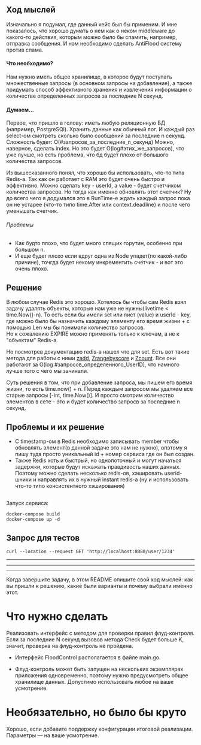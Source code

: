 
## Ход мыслей

Изначально я подумал, где данный кейс был бы применим. И мне показалось, что хорошо думать о нем как о неком middleware 
до какого-то действия, которым можно было бы спамить, например, отправка сообщения. И нам необходимо сделать AntiFlood систему против спама.

#### Что необходимо?
Нам нужно иметь общее хранилище, в которое будут поступать множественные запросы (в основном запросы на добавление),
а также придумать способ эффективного хранения и извлечения информации о количестве определенных запросов за последние N секунд.

#### Думаем...
Первое, что пришло в голову: иметь любую реляционную БД (например, PostgreSQl). Хранить данные как обычный лог. И каждый 
раз select-ом смотреть сколько было сообщений за последние n секунд. Сложность будет: O(#запросов_за_последние_n_секунд)
Можно, наверное, сделать index. Но это будет O(log#этих_же_запросов), что уже лучше, но есть проблема, что бд будет плохо
от большого количества запросов.

Из вышесказанного понял, что хорошо бы использовать, что-то типа Redis-а. Так как он работает с RAM это будет очень быстро и эффективно.
Можно сделать key - userId, а value - будет счетчиком количества запросов. Но тогда как именно обновлять этот счетчик?
Ну до всего чего я додумался это в RunTime-е ждать каждый запрос пока он не устарее (что-то типо time.After или context.deadline) и после чего уменьшать счетчик.
###### Проблемы
 - Как будто плохо, что будет много спящих горутин, особенно при большом n.
 - И еще будет плохо если вдруг одна из Node упадет(по какой-либо причине), точгда будет некому инкрементить счетчик - и вот это очень плохо.

## Решение
В любом случае Redis это хорошо. Хотелось бы чтобы сам Redis взял задачу удалять объекты, которые нам уже не нужны(livetime < time.Now()-n).
То есть если бы имели set или лист (value) и userId - key, где можно было бы назначить каждому элементу его время жизни + с помощью Len мы бы понимали количество запросов.  
Но к сожалению EXPIRE можно применять только к ключам, а не к "объектам" Redis-а.

Но посмотрев документацию redis-а нашел что для set. Есть вот такие метода для работы с ними [zadd](https://redis.io/commands/zadd/),
[Zrangebyscore](https://redis.io/commands/zrangebyscore/) и [Zcount](https://redis.io/commands/zcount/).
Все они работают за O(log #запросов_определенного_UserID), что намного лучше того с чего мы зачинали.

Суть решения в том, что при добавление запроса, мы пишем его время жизни, то есть time.now() + n. 
Перед каждым запросом мы удаляем все старые запросы [-int, time.Now()].
И просто смотрим количество элементов в сете - это и будет количество запросв за последние n секунд.

## Проблемы и их решение
 - С timestamp-ом в Redis необходимо записывать member чтобы обновлять элемент(в данной задаче это нам не нужно), опэтому я пишу туда просто уникальный id + номер сервиса где он был создан.
 - Также Redis хоть и быстрый, но однопоточный и могут начаться задержки, которые будут искажать правдивость наших данных.
Поэтому можно сделать несколько redis-ов, хэшировать userid-шники и направлять их в нужный instant redis-а (ну и использовать что-то типо консистентного хэширования)

##
Запуск сервиса:
```
docker-compose build
docker-compose up -d
```


## Запрос для тестов

```curl --location --request GET 'http://localhost:8080/user/1234'```


_________________________________________________________________________________________________________________________________
_________________________________________________________________________________________________________________________________
_________________________________________________________________________________________________________________________________

Когда завершите задачу, в этом README опишите свой ход мыслей: как вы пришли к решению, какие были варианты и почему выбрали именно этот. 

# Что нужно сделать

Реализовать интерфейс с методом для проверки правил флуд-контроля. Если за последние N секунд вызовов метода Check будет больше K, значит, проверка на флуд-контроль не пройдена.

- Интерфейс FloodControl располагается в файле main.go.

- Флуд-контроль может быть запущен на нескольких экземплярах приложения одновременно, поэтому нужно предусмотреть общее хранилище данных. Допустимо использовать любое на ваше усмотрение. 

# Необязательно, но было бы круто

Хорошо, если добавите поддержку конфигурации итоговой реализации. Параметры — на ваше усмотрение.
